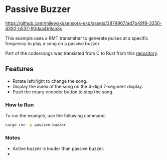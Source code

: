 # Passive Buzzer

https://github.com/milewski/sensors-esp/assets/2874967/ad7b49f8-3256-4350-b537-90daa4b9aa3c

This example uses a RMT transmitter to generate pulses at a specific frequency to play a song on a passive buzzer.

Part of the code/songs was translated from C to Rust from this [repository](https://github.com/robsoncouto/arduino-songs).

## Features

- Rotate left/right to change the song.
- Display the index of the song on the 4-digit 7-segment display.
- Push the rotary encoder button to stop the song.

### How to Run

To run the example, use the following command:

```bash
cargo run -p passive-buzzer
```

### Notes

- Active buzzer is louder than passive buzzer.
- 